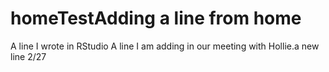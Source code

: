 # homeTestAdding a line from home
A line I wrote in RStudio
A line I am adding in our meeting with Hollie.a   n e w   l i n e   2 / 2 7  
 
